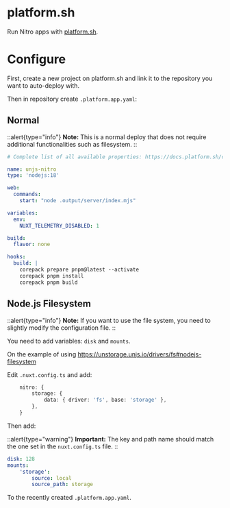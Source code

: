 # platform.sh

Run Nitro apps with [platform.sh](https://platform.sh).

# Configure
First, create a new project on platform.sh and link it to the repository you want to auto-deploy with. 

Then in repository create `.platform.app.yaml`:

## Normal

::alert{type="info"}
**Note:** This is a normal deploy that does not require additional functionalities such as filesystem.
::

```yaml
# Complete list of all available properties: https://docs.platform.sh/create-apps/app-reference.html

name: unjs-nitro
type: 'nodejs:18'

web:
  commands:
    start: "node .output/server/index.mjs"

variables:
  env:
    NUXT_TELEMETRY_DISABLED: 1

build:
  flavor: none

hooks:
  build: |
    corepack prepare pnpm@latest --activate
    corepack pnpm install
    corepack pnpm build
```

## Node.js Filesystem

::alert{type="info"}
**Note:** If you want to use the file system, you need to slightly modify the configuration file.
::

You need to add variables: `disk` and `mounts`.

On the example of using https://unstorage.unjs.io/drivers/fs#nodejs-filesystem

Edit `.nuxt.config.ts` and add:

```ts
	nitro: {
		storage: {
			data: { driver: 'fs', base: 'storage' },
		},
	}
```

Then add:

::alert{type="warning"}
**Important:** The key and path name should match the one set in the `nuxt.config.ts` file.
::

```yaml
disk: 128
mounts:
    'storage':
        source: local
        source_path: storage
```

To the recently created `.platform.app.yaml`.